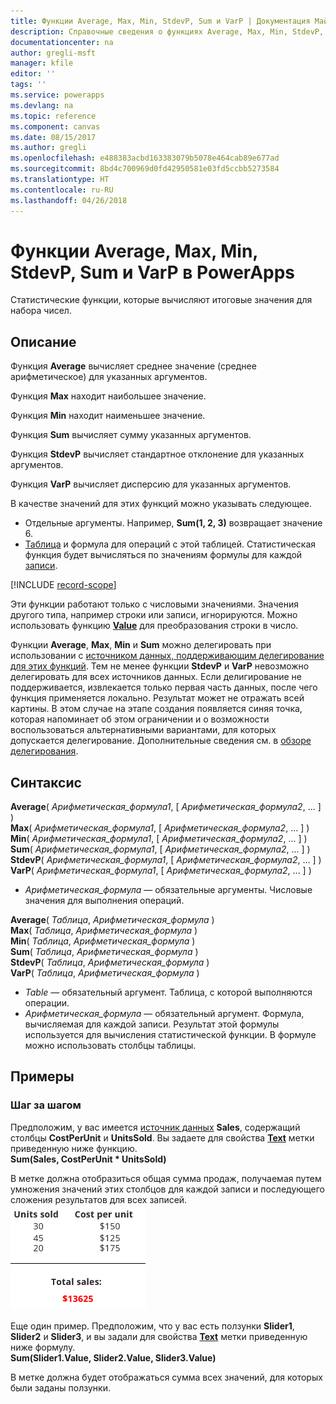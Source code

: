 ```yaml
---
title: Функции Average, Max, Min, StdevP, Sum и VarP | Документация Майкрософт
description: Справочные сведения о функциях Average, Max, Min, StdevP, Sum и VarP в PowerApps, включая описание синтаксиса и примеры.
documentationcenter: na
author: gregli-msft
manager: kfile
editor: ''
tags: ''
ms.service: powerapps
ms.devlang: na
ms.topic: reference
ms.component: canvas
ms.date: 08/15/2017
ms.author: gregli
ms.openlocfilehash: e488383acbd163383079b5078e464cab89e677ad
ms.sourcegitcommit: 8bd4c700969d0fd42950581e03fd5ccbb5273584
ms.translationtype: HT
ms.contentlocale: ru-RU
ms.lasthandoff: 04/26/2018
---
```

# <a name="average-max-min-stdevp-sum-and-varp-functions-in-powerapps"></a>Функции Average, Max, Min, StdevP, Sum и VarP в PowerApps
Статистические функции, которые вычисляют итоговые значения для набора чисел.

## <a name="description"></a>Описание
Функция **Average** вычисляет среднее значение (среднее арифметическое) для указанных аргументов.

Функция **Max** находит наибольшее значение.

Функция **Min** находит наименьшее значение.

Функция **Sum** вычисляет сумму указанных аргументов.

Функция **StdevP** вычисляет стандартное отклонение для указанных аргументов.

Функция **VarP** вычисляет дисперсию для указанных аргументов.

В качестве значений для этих функций можно указывать следующее.

* Отдельные аргументы. Например, **Sum(1, 2, 3)** возвращает значение 6.
* [Таблица](../working-with-tables.md) и формула для операций с этой таблицей.  Статистическая функция будет вычисляться по значениям формулы для каждой [записи](../working-with-tables.md#records).  

[!INCLUDE [record-scope](../../../includes/record-scope.md)]

Эти функции работают только с числовыми значениями. Значения другого типа, например строки или записи, игнорируются. Можно использовать функцию **[Value](function-value.md)** для преобразования строки в число.

Функции **Average**, **Max**, **Min** и **Sum** можно делегировать при использовании с [источником данных, поддерживающим делегирование для этих функций](../delegation-list.md).  Тем не менее функции **StdevP** и **VarP** невозможно делегировать для всех источников данных.  Если делигирование не поддерживается, извлекается только первая часть данных, после чего функция применяется локально.  Результат может не отражать всей картины.  В этом случае на этапе создания появляется синяя точка, которая напоминает об этом ограничении и о возможности воспользоваться альтернативными вариантами, для которых допускается делегирование. Дополнительные сведения см. в [обзоре делегирования](../delegation-overview.md).

## <a name="syntax"></a>Синтаксис
**Average**( *Арифметическая_формула1*, [ *Арифметическая_формула2*, ... ] )<br>**Max**( *Арифметическая_формула1*, [ *Арифметическая_формула2*, ... ] )<br>**Min**( *Арифметическая_формула1*, [ *Арифметическая_формула2*, ... ] )<br>**Sum**( *Арифметическая_формула1*, [ *Арифметическая_формула2*, ... ] )<br>**StdevP**( *Арифметическая_формула1*, [ *Арифметическая_формула2*, ... ] )<br>**VarP**( *Арифметическая_формула1*, [ *Арифметическая_формула2*, ... ] )

* *Арифметическая_формула* — обязательные аргументы.  Числовые значения для выполнения операций.

**Average**( *Таблица*, *Арифметическая_формула* )<br>**Max**( *Таблица*, *Арифметическая_формула* )<br>**Min**( *Таблица*, *Арифметическая_формула* )<br>**Sum**( *Таблица*, *Арифметическая_формула* )<br>**StdevP**( *Таблица*, *Арифметическая_формула* )<br>**VarP**( *Таблица*, *Арифметическая_формула* )

* *Table* — обязательный аргумент.  Таблица, с которой выполняются операции.
* *Арифметическая_формула* — обязательный аргумент. Формула, вычисляемая для каждой записи. Результат этой формулы используется для вычисления статистической функции. В формуле можно использовать столбцы таблицы.

## <a name="examples"></a>Примеры
### <a name="step-by-step"></a>Шаг за шагом
Предположим, у вас имеется [источник данных](../working-with-data-sources.md) **Sales**, содержащий столбцы **CostPerUnit** и **UnitsSold**. Вы задаете для свойства **[Text](../controls/properties-core.md)** метки приведенную ниже функцию.<br>
**Sum(Sales, CostPerUnit * UnitsSold)**

В метке должна отобразиться общая сумма продаж, получаемая путем умножения значений этих столбцов для каждой записи и последующего сложения результатов для всех записей.<br>![Расчет общей суммы продаж по числу проданных единиц и их удельной стоимости](./media/function-aggregates/total-sales.png)

Еще один пример. Предположим, что у вас есть ползунки **Slider1**, **Slider2** и **Slider3**, и вы задали для свойства **[Text](../controls/properties-core.md)** метки приведенную ниже формулу.<br>
**Sum(Slider1.Value, Slider2.Value, Slider3.Value)**

В метке должна будет отображаться сумма всех значений, для которых были заданы ползунки.

